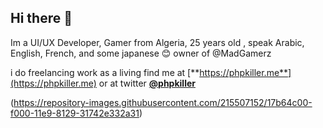 ## Hi there 👋
Im a UI/UX Developer, Gamer from Algeria, 25 years old , speak Arabic, English, French, and some japanese 😊 owner of @MadGamerz

i do freelancing work as a living find me at [**https://phpkiller.me**](https://phpkiller.me) or at twitter [**@phpkiller**](https://twitter.com/phpkiller)

(https://repository-images.githubusercontent.com/215507152/17b64c00-f000-11e9-8129-31742e332a31)
